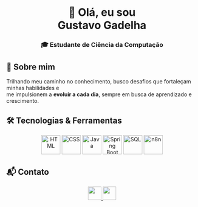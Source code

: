<h1 align="center">👋 Olá,
  eu sou <br> Gustavo Gadelha</h1>

<h3 align="center">🎓 Estudante de Ciência da Computação</h3>


 
## 🚀 Sobre mim 

Trilhando meu caminho no conhecimento, busco desafios que fortaleçam minhas habilidades e<br> me impulsionem a **evoluir a cada dia**, sempre em busca de aprendizado e crescimento.




## 🛠️ Tecnologias & Ferramentas

<p align="center">
  <img src="https://cdn.jsdelivr.net/gh/devicons/devicon/icons/html5/html5-original.svg" width="50" height="50" alt="HTML" />
  <img src="https://cdn.jsdelivr.net/gh/devicons/devicon/icons/css3/css3-original.svg" width="50" height="50" alt="CSS" />
  <img src="https://cdn.jsdelivr.net/gh/devicons/devicon/icons/java/java-original.svg" width="50" height="50" alt="Java" />
  <img src="https://cdn.jsdelivr.net/gh/devicons/devicon/icons/spring/spring-original.svg" width="50" height="50" alt="Spring Boot" />
  <img src="https://cdn.jsdelivr.net/gh/devicons/devicon/icons/mysql/mysql-original.svg" width="50" height="50" alt="SQL" />
  <img src="https://registry.npmmirror.com/@lobehub/icons-static-png/latest/files/dark/n8n-color.png" width="50" height="50" alt="n8n" />
</p>



## 📬 Contato

<p align="center">
  <a href="https://www.linkedin.com/in/gustavogadelhadev/">
    <img src="https://img.shields.io/badge/LinkedIn-%230A66C2?style=for-the-badge&logo=linkedin&logoColor=white" height="35" />
  </a>
  <a href="mailto:gustavogads4@gmail.com">
    <img src="https://img.shields.io/badge/Gmail-D14836?style=for-the-badge&logo=gmail&logoColor=white" height="35" />
  </a>
</p>



